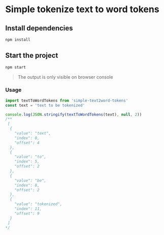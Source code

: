 # Simple tokenize text to word tokens

## Install dependencies

```sh
npm install
```

## Start the project

```sh
npm start
```

> The output is only visible on browser console

### Usage

```js
import textToWordTokens from 'simple-text2word-tokens'
const text = 'text to be tokenized'

console.log(JSON.stringify(textToWordTokens(text), null, 2))
/**
 [
  {
    "value": "text",
    "index": 0,
    "offset": 4
  },
  {
    "value": "to",
    "index": 5,
    "offset": 2
  },
  {
    "value": "be",
    "index": 8,
    "offset": 2
  },
  {
    "value": "tokenized",
    "index": 11,
    "offset": 9
  }
 ]
*/
```